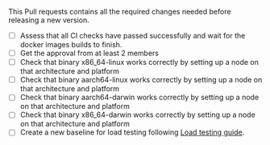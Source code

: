 This Pull requests contains all the required changes needed before releasing a new version.

- [ ] Assess that all CI checks have passed successfully and wait for the docker images builds to finish.
- [ ] Get the approval from at least 2 members
- [ ] Check that binary x86_64-linux works correctly by setting up a node on that architecture and platform
- [ ] Check that binary aarch64-linux works correctly by setting up a node on that architecture and platform
- [ ] Check that binary aarch64-darwin works correctly by setting up a node on that architecture and platform
- [ ] Check that binary x86_64-darwin works correctly by setting up a node on that architecture and platform
- [ ] Create a new baseline for load testing following [Load testing guide](https://github.com/hoprnet/hoprnet/blob/master/.processes/release.md#load-testing).
